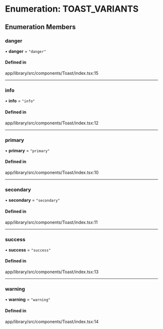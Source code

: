 # Enumeration: TOAST\_VARIANTS

## Enumeration Members

### danger

• **danger** = ``"danger"``

#### Defined in

app/library/src/components/Toast/index.tsx:15

___

### info

• **info** = ``"info"``

#### Defined in

app/library/src/components/Toast/index.tsx:12

___

### primary

• **primary** = ``"primary"``

#### Defined in

app/library/src/components/Toast/index.tsx:10

___

### secondary

• **secondary** = ``"secondary"``

#### Defined in

app/library/src/components/Toast/index.tsx:11

___

### success

• **success** = ``"success"``

#### Defined in

app/library/src/components/Toast/index.tsx:13

___

### warning

• **warning** = ``"warning"``

#### Defined in

app/library/src/components/Toast/index.tsx:14
